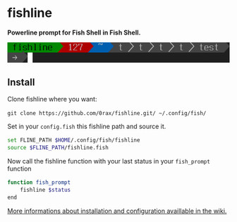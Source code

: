 fishline
========

**Powerline prompt for Fish Shell in Fish Shell.**

![fishline_preview](https://raw.githubusercontent.com/0rax/fishline/screenshots/prompt.png "Fishline Preview")

Install
-------
Clone fishline where you want:

`git clone https://github.com/0rax/fishline.git/ ~/.config/fish/`

Set in your `config.fish` this fishline path and source it.
```sh
set FLINE_PATH $HOME/.config/fish/fishline
source $FLINE_PATH/fishline.fish
```

Now call the fishline function with your last status in your `fish_prompt` function
```sh
function fish_prompt
    fishline $status
end
```

[More informations about installation and configuration availlable in the wiki.](https://github.com/0rax/fishline/blob/master/Home "Fishline Wiki")